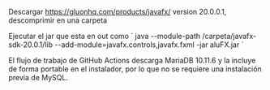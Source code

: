 Descargar https://gluonhq.com/products/javafx/ version 20.0.0.1, descomprimir en una carpeta

Ejecutar el jar que esta en out como ´ java --module-path /carpeta/javafx-sdk-20.0.1/lib --add-module=javafx.controls,javafx.fxml -jar aluFX.jar ´

El flujo de trabajo de GitHub Actions descarga MariaDB 10.11.6 y la incluye de forma portable en el instalador, por lo que no se requiere una instalación previa de MySQL.


